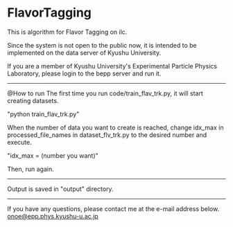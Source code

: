 # FlavorTagging
This is algorithm for Flavor Tagging on ilc.

Since the system is not open to the public now, it is intended to be implemented on the data server of Kyushu University.

If you are a member of Kyushu University's Experimental Particle Physics Laboratory, please login to the bepp server and run it.

------------------------------------

@How to run
The first time you run code/train_flav_trk.py, it will start creating datasets.

"python train_flav_trk.py"

When the number of data you want to create is reached, 
change idx_max in processed_file_names in dataset_flv_trk.py to the desired number and execute.

"idx_max = (number you want)"

Then, run again.

--------------------------------------

Output is saved in "output" directory.

--------------------------------------

If you have any questions, please contact me at the e-mail address below.
onoe@epp.phys.kyushu-u.ac.jp
